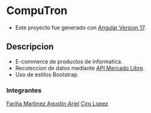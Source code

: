 # CompuTron

- Este proyecto fue generado con [Angular Version 17](https://github.com/angular/angular-cli).

## Descripcion
- E-commerce de productos de informatica.
- Recoleccion de datos mediante [API Mercado Libre](https://developers.mercadolibre.com.ar/es_ar/guia-para-producto).
- Uso de estilos Bootstrap.

### Integrantes
[Fariña Martinez Agustin Ariel](https://www.linkedin.com/in/agustin-farinia/)
[Ciro Lopez](https://www.linkedin.com/in/cirolopez2001/)
